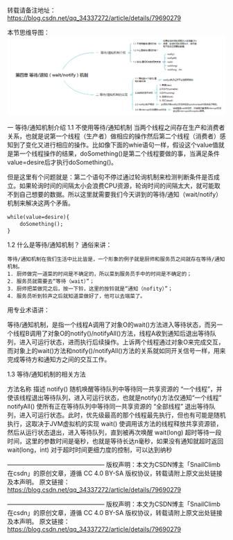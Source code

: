 转载请备注地址：https://blog.csdn.net/qq_34337272/article/details/79690279

本节思维导图：
![本节思维导图](https://github.com/1367379258/BigDataEd/blob/master/java/photo/%E5%A4%9A%E7%BA%BF%E7%A8%8B%E5%9B%9B%20%E7%AD%89%E5%BE%85_%E9%80%9A%E7%9F%A5wait_notify%E6%9C%BA%E5%88%B6.jpg)

一 等待/通知机制介绍
1.1 不使用等待/通知机制
当两个线程之间存在生产和消费者关系，也就是说第一个线程（生产者）做相应的操作然后第二个线程（消费者）感知到了变化又进行相应的操作。比如像下面的whie语句一样，假设这个value值就是第一个线程操作的结果，doSomething()是第二个线程要做的事，当满足条件value=desire后才执行doSomething()。

但是这里有个问题就是：第二个语句不停过通过轮询机制来检测判断条件是否成立。如果轮询时间的间隔太小会浪费CPU资源，轮询时间的间隔太大，就可能取不到自己想要的数据。所以这里就需要我们今天讲到的等待/通知（wait/notify）机制来解决这两个矛盾。

    while(value=desire){
        doSomething();
    }

1.2 什么是等待/通知机制？
通俗来讲：

	等待/通知机制在我们生活中比比皆是，一个形象的例子就是厨师和服务员之间就存在等待/通知机制。
	1. 厨师做完一道菜的时间是不确定的，所以菜到服务员手中的时间是不确定的；
	2. 服务员就需要去“等待（wait）”；
	3. 厨师把菜做完之后，按一下铃，这里的按铃就是“通知（nofity）”；
	4. 服务员听到铃声之后就知道菜做好了，他可以去端菜了。

用专业术语讲：

等待/通知机制，是指一个线程A调用了对象O的wait()方法进入等待状态，而另一个线程B调用了对象O的notify()/notifyAll()方法，线程A收到通知后退出等待队列，进入可运行状态，进而执行后续操作。上诉两个线程通过对象O来完成交互，而对象上的wait()方法和notify()/notifyAll()方法的关系就如同开关信号一样，用来完成等待方和通知方之间的交互工作。

1.3 等待/通知机制的相关方法


方法名称			描述
notify()			随机唤醒等待队列中等待同一共享资源的 “一个线程”，并使该线程退出等待队列，进入可运行状态，也就是notify()方法仅通知“一个线程”
notifyAll()			使所有正在等待队列中等待同一共享资源的 “全部线程” 退出等待队列，进入可运行状态。此时，优先级最高的那个线程最先执行，但也有可能是随机执行，这取决于JVM虚拟机的实现
wait()				使调用该方法的线程释放共享资源锁，然后从运行状态退出，进入等待队列，直到被再次唤醒
wait(long)			超时等待一段时间，这里的参数时间是毫秒，也就是等待长达n毫秒，如果没有通知就超时返回
wait(long，int)		对于超时时间更细力度的控制，可以达到纳秒








————————————————
版权声明：本文为CSDN博主「SnailClimb在csdn」的原创文章，遵循 CC 4.0 BY-SA 版权协议，转载请附上原文出处链接及本声明。
原文链接：https://blog.csdn.net/qq_34337272/article/details/79690279










————————————————
版权声明：本文为CSDN博主「SnailClimb在csdn」的原创文章，遵循 CC 4.0 BY-SA 版权协议，转载请附上原文出处链接及本声明。
原文链接：https://blog.csdn.net/qq_34337272/article/details/79690279